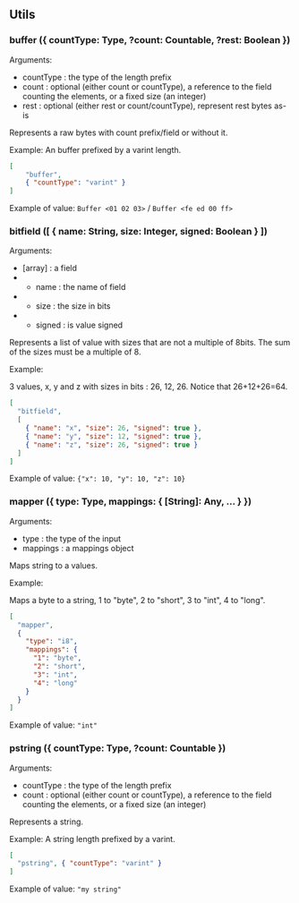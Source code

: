 ## Utils

### **buffer** ({ countType: Type, ?count: Countable, ?rest: Boolean })
Arguments:
* countType : the type of the length prefix
* count : optional (either count or countType), a reference to the field counting the elements, or a fixed size (an integer)
* rest : optional (either rest or count/countType), represent rest bytes as-is

Represents a raw bytes with count prefix/field or without it.

Example: An buffer prefixed by a varint length.
```json
[
    "buffer",
    { "countType": "varint" }
]
```

Example of value: `Buffer <01 02 03>` / `Buffer <fe ed 00 ff>`

### **bitfield** ([ { name: String, size: Integer, signed: Boolean } ])
Arguments:
* [array] : a field
* * name : the name of field
* * size : the size in bits
* * signed : is value signed

Represents a list of value with sizes that are not a multiple of 8bits.
The sum of the sizes must be a multiple of 8.

Example:

3 values, x, y and z with sizes in bits : 26, 12, 26. Notice that 26+12+26=64.
```json
[
  "bitfield",
  [
    { "name": "x", "size": 26, "signed": true },
    { "name": "y", "size": 12, "signed": true },
    { "name": "z", "size": 26, "signed": true }
  ]
]
```

Example of value: `{"x": 10, "y": 10, "z": 10}`

### **mapper** ({ type: Type, mappings: { [String]: Any, ... } })
Arguments:
* type : the type of the input
* mappings : a mappings object

Maps string to a values.

Example:

Maps a byte to a string, 1 to "byte", 2 to "short", 3 to "int", 4 to "long".
```json
[
  "mapper",
  {
    "type": "i8",
    "mappings": {
      "1": "byte",
      "2": "short",
      "3": "int",
      "4": "long"
    }
  }
]
```
Example of value: `"int"`

### **pstring** ({ countType: Type, ?count: Countable })
Arguments:
* countType : the type of the length prefix
* count : optional (either count or countType), a reference to the field counting the elements, or a fixed size (an integer)

Represents a string.

Example: A string length prefixed by a varint.
```json
[
  "pstring", { "countType": "varint" }
]
```
Example of value: `"my string"`